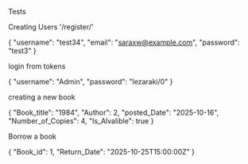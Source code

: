 Tests

Creating Users '/register/'

{
  "username": "test34",
  "email": "saraxw@example.com",
  "password": "test3"
}

login from tokens

{
  "username": "Admin",
  "password": "lezaraki/0"
}

creating a new book 

{
  "Book_title": "1984",
  "Author": 2,
  "posted_Date": "2025-10-16",
  "Number_of_Copies": 4,
  "Is_Alvalible": true
}

Borrow a book 

{
  "Book_id": 1,
  "Return_Date": "2025-10-25T15:00:00Z"
}

